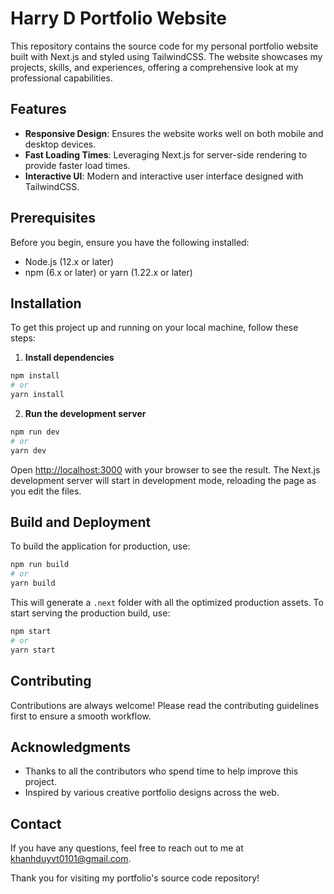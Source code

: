 # Harry D Portfolio Website

This repository contains the source code for my personal portfolio website built with Next.js and styled using TailwindCSS. The website showcases my projects, skills, and experiences, offering a comprehensive look at my professional capabilities.

## Features

- **Responsive Design**: Ensures the website works well on both mobile and desktop devices.
- **Fast Loading Times**: Leveraging Next.js for server-side rendering to provide faster load times.
- **Interactive UI**: Modern and interactive user interface designed with TailwindCSS.

## Prerequisites

Before you begin, ensure you have the following installed:
- Node.js (12.x or later)
- npm (6.x or later) or yarn (1.22.x or later)

## Installation

To get this project up and running on your local machine, follow these steps:

1. **Install dependencies**

```bash
npm install
# or
yarn install
```

2. **Run the development server**

```bash
npm run dev
# or
yarn dev
```

Open [http://localhost:3000](http://localhost:3000) with your browser to see the result. The Next.js development server will start in development mode, reloading the page as you edit the files.

## Build and Deployment

To build the application for production, use:

```bash
npm run build
# or
yarn build
```

This will generate a `.next` folder with all the optimized production assets. To start serving the production build, use:

```bash
npm start
# or
yarn start
```

## Contributing

Contributions are always welcome! Please read the contributing guidelines first to ensure a smooth workflow.

## Acknowledgments

- Thanks to all the contributors who spend time to help improve this project.
- Inspired by various creative portfolio designs across the web.

## Contact

If you have any questions, feel free to reach out to me at khanhduyvt0101@gmail.com.

Thank you for visiting my portfolio's source code repository!
